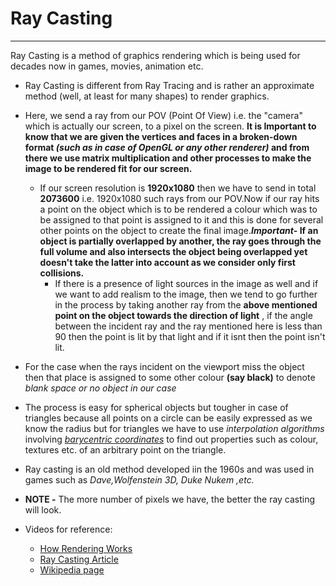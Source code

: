 # Ray Casting
---
Ray Casting is a method of graphics rendering which is being used for decades now in games, movies, animation  etc.
- Ray Casting is different from Ray Tracing and is rather an approximate method (well, at least for many shapes) to render graphics.
- Here, we send a ray from our POV (Point Of View) i.e. the "camera" which is actually our screen, to a pixel on the screen. **It is Important to know that we are given the vertices and faces in a broken-down format _(such as in case of OpenGL or any other renderer)_ and from there we use matrix multiplication and other processes to make the image to be rendered fit for our screen.**
  - If our screen resolution is **1920x1080** then we have to send in total **2073600** i.e. 1920x1080 such rays from our POV.Now if our ray hits a point on the object which is to be rendered a colour which was to be assigned to that point is assigned to it and this is done for several other points on the object to create the final image.**_Important_- If an object is partially overlapped by another, the ray goes through the full volume and also intersects the object being overlapped yet doesn't take the latter into account as we consider only first collisions.**
    - If there is a presence of light sources in the image as well and if we want to add realism to the image, then we tend to go further in the process by taking another ray from the **above mentioned point on the object towards the direction of light** , if the angle between the incident ray and the ray mentioned here is less than 90 then the point is lit by that light and if it isnt then the point isn't lit.

- For the case when the rays incident on the viewport miss the object then that place is assigned to some other colour **(say black)** to denote _blank space or no object in our case_ 
- The process is easy for spherical objects but tougher in case of triangles because all points on a circle can be easily expressed as we know the radius but for triangles we have to use _interpolation algorithms_ involving [_barycentric coordinates_](https://en.wikipedia.org/wiki/Barycentric_coordinate_system) to find out properties such as colour, textures etc. of an arbitrary point on the triangle.
- Ray casting is an old method developed iin the 1960s and was used in games such as _Dave,Wolfenstein 3D, Duke Nukem ,etc._
- **NOTE -** The more number of pixels we have, the better the ray casting  will look.
- Videos for reference: 
   - [How Rendering Works](https://www.youtube.com/watch?v=cvcAjgMUPUA)
   - [Ray Casting Article](http://math.hws.edu/graphicsbook/c8/s1.html#advanced.1.1)
   - [Wikipedia page](https://en.wikipedia.org/wiki/Ray_casting)